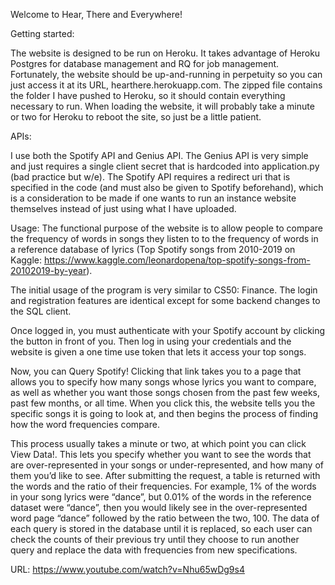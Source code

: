 Welcome to Hear, There and Everywhere! 

Getting started:

The website is designed to be run on Heroku. It takes advantage of Heroku Postgres for database management and RQ for job management. Fortunately, the website should be up-and-running in perpetuity so you can just access it at its URL, hearthere.herokuapp.com. The zipped file contains the folder I have pushed to Heroku, so it should contain everything necessary to run. When loading the website, it will probably take a minute or two for Heroku to reboot the site, so just be a little patient. 

APIs:

I use both the Spotify API and Genius API. The Genius API is very simple and just requires a single client secret that is hardcoded into application.py (bad practice but w/e). The Spotify API requires a redirect uri that is specified in the code (and must also be given to Spotify beforehand), which is a consideration to be made if one wants to run an instance website themselves instead of just using what I have uploaded.

Usage:
The functional purpose of the website is to allow people to compare the frequency of words in songs they listen to to the frequency of words in a reference database of lyrics (Top Spotify songs from 2010-2019 on Kaggle: https://www.kaggle.com/leonardopena/top-spotify-songs-from-20102019-by-year). 

The initial usage of the program is very similar to CS50: Finance. The login and registration features are identical except for some backend changes to the SQL client. 

Once logged in, you must authenticate with your Spotify account by clicking the button in front of you. Then log in using your credentials and the website is given a one time use token that lets it access your top songs.

Now, you can Query Spotify! Clicking that link takes you to a page that allows you to specify how many songs whose lyrics you want to compare, as well as whether you want those songs chosen from the past few weeks, past few months, or all time. When you click this, the website tells you the specific songs it is going to look at, and then begins the process of finding how the word frequencies compare.

This process usually takes a minute or two, at which point you can click View Data!. This lets you specify whether you want to see the words that are over-represented in your songs or under-represented, and how many of them you’d like to see. After submitting the request, a table is returned with the words and the ratio of their frequencies. For example, 1% of the words in your song lyrics were “dance”, but 0.01% of the words in the reference dataset were “dance”, then you would likely see in the over-represented word page “dance” followed by the ratio between the two, 100.
The data of each query is stored in the database until it is replaced, so each user can check the counts of their previous try until they choose to run another query and replace the data with frequencies from new specifications. 

URL:
https://www.youtube.com/watch?v=Nhu65wDg9s4


